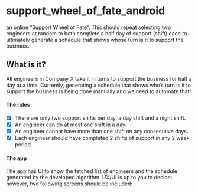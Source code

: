 # support_wheel_of_fate_android
an online “Support Wheel of Fate”. This should repeat selecting two engineers at random to both complete a half day of support (shift) each to ultimately generate a schedule that shows whose turn is it to support the business.

## What is it?
All engineers in Company X take it in turns to support the business for half a day at a time. 
Currently, generating a schedule that shows who’s turn is it to support the business is being done manually and we need to automate that!

#### The rules
- [x] There are only two support shifts per day, a day shift and a night shift.
- [x] An engineer can do at most one shift in a day.
- [x] An engineer cannot have more than one shift on any consecutive days.
- [x] Each engineer should have completed 2 shifts of support in any 2 week period.

#### The app

The app has UI to show the fetched list of engineers and the schedule generated by the developed algorithm. 
UX/UI is up to you to decide; however, two following screens should be included:



 						

 						

 						

